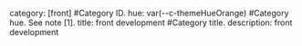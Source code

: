category: [front] #Category ID.
hue: var(--c-themeHueOrange) #Category hue. See note [1].
title: front development #Category title.
description: front development